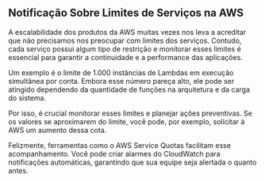 ## Notificação Sobre Limites de Serviços na AWS

A escalabilidade dos produtos da AWS muitas vezes nos leva a acreditar que não precisamos nos preocupar com limites dos serviços. Contudo, cada serviço possui algum tipo de restrição e monitorar esses limites é essencial para garantir a continuidade e a performance das aplicações.

Um exemplo é o limite de 1.000 instâncias de Lambdas em execução simultânea por conta. Embora esse número pareça alto, ele pode ser atingido dependendo da quantidade de funções na arquitetura e da carga do sistema.

Por isso, é crucial monitorar esses limites e planejar ações preventivas. Se os valores se aproximarem do limite, você pode, por exemplo, solicitar à AWS um aumento dessa cota.

Felizmente, ferramentas como o AWS Service Quotas facilitam esse acompanhamento. Você pode criar alarmes do CloudWatch para notificações automáticas, garantindo que sua equipe seja alertada o quanto antes.